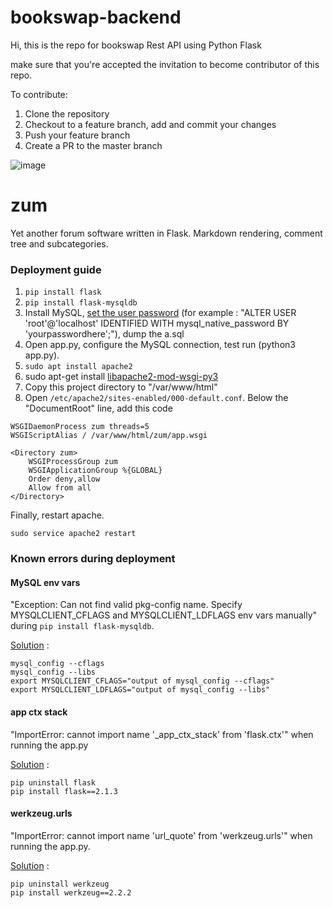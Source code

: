 # bookswap-backend

Hi, this is the repo for bookswap Rest API using Python Flask

make sure that you're accepted the invitation to become contributor of this repo.

To contribute:
1. Clone the repository
2. Checkout to a feature branch, add and commit your changes
3. Push your feature branch
4. Create a PR to the master branch



![image](https://github.com/altilunium/zum/assets/70379302/24eddc99-0753-42f5-8113-3eca66ef9349)

# zum

Yet another forum software written in Flask. Markdown rendering, comment tree and subcategories.


### Deployment guide

1. `pip install flask`
2. `pip install flask-mysqldb`
3. Install MySQL, [set the user password](https://stackoverflow.com/questions/41645309/mysql-error-access-denied-for-user-rootlocalhost)
 (for example : "ALTER USER 'root'@'localhost' IDENTIFIED WITH mysql_native_password BY 'yourpasswordhere';"), dump the a.sql
4. Open app.py, configure the MySQL connection, test run (python3 app.py).
5. `sudo apt install apache2`
6. sudo apt-get install [libapache2-mod-wsgi-py3](https://stackoverflow.com/questions/2081776/couldnt-find-package-libapache2-mod-wsgi)
7. Copy this project directory to "/var/www/html"
8. Open `/etc/apache2/sites-enabled/000-default.conf`. Below the "DocumentRoot" line, add this code

```
WSGIDaemonProcess zum threads=5
WSGIScriptAlias / /var/www/html/zum/app.wsgi
 
<Directory zum>
    WSGIProcessGroup zum
    WSGIApplicationGroup %{GLOBAL}
    Order deny,allow
    Allow from all
</Directory>
```

Finally, restart apache.

`sudo service apache2 restart`


### Known errors during deployment

#### MySQL env vars
"Exception: Can not find valid pkg-config name. Specify MYSQLCLIENT_CFLAGS and MYSQLCLIENT_LDFLAGS env vars manually" during `pip install flask-mysqldb`.

[Solution](https://stackoverflow.com/questions/76875507/can-not-install-apache-airflow-providers-mysql-pkg-config-error) :

```
mysql_config --cflags
mysql_config --libs
export MYSQLCLIENT_CFLAGS="output of mysql_config --cflags"
export MYSQLCLIENT_LDFLAGS="output of mysql_config --libs"
```

#### app ctx stack
"ImportError: cannot import name '_app_ctx_stack' from 'flask.ctx'" when running the app.py

[Solution](https://stackoverflow.com/questions/73340344/cannot-use-module-aioflaskpython-importerror-cannot-import-name-app-ctx-st) :

```
pip uninstall flask
pip install flask==2.1.3
```

#### werkzeug.urls
"ImportError: cannot import name 'url_quote' from 'werkzeug.urls'" when running the app.py.

[Solution](https://stackoverflow.com/questions/77213053/why-did-flask-start-failing-with-importerror-cannot-import-name-url-quote-fr) :

```
pip uninstall werkzeug
pip install werkzeug==2.2.2
```